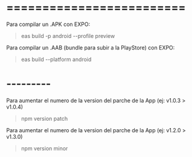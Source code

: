 # =========================
Para compilar un .APK con EXPO:
 > eas build -p android --profile preview

Para compilar un .AAB (bundle para subir a la PlayStore) con EXPO:
 > eas build --platform android

# ---------
Para aumentar el numero de la version del parche de la App (ej: v1.0.3 > v1.0.4)
 > npm version patch

Para aumentar el numero de la version del parche de la App (ej: v1.2.0 > v1.3.0)
 > npm version minor